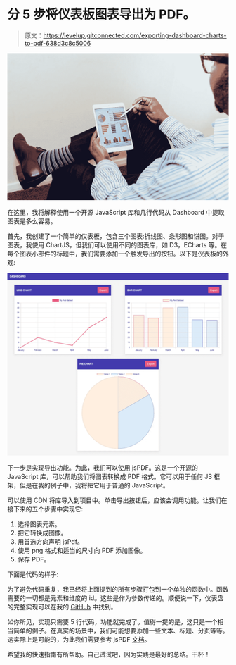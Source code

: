 # 分 5 步将仪表板图表导出为 PDF。

> 原文：<https://levelup.gitconnected.com/exporting-dashboard-charts-to-pdf-638d3c8c5006>

![](img/c961ed2034a004e42c47a54cc64f101b.png)

在这里，我将解释使用一个开源 JavaScript 库和几行代码从 Dashboard 中提取图表是多么容易。

首先，我创建了一个简单的仪表板，包含三个图表:折线图、条形图和饼图。对于图表，我使用 ChartJS，但我们可以使用不同的图表库，如 D3，ECharts 等。在每个图表小部件的标题中，我们需要添加一个触发导出的按钮。以下是仪表板的外观:

![](img/3116e3ce7ad2034c42e4d8d6cf07a78e.png)

下一步是实现导出功能。为此，我们可以使用 jsPDF。这是一个开源的 JavaScript 库，可以帮助我们将图表转换成 PDF 格式。它可以用于任何 JS 框架，但是在我的例子中，我将把它用于普通的 JavaScript。

可以使用 CDN 将库导入到项目中。单击导出按钮后，应该会调用功能。让我们在接下来的五个步骤中实现它:

1.  选择图表元素。
2.  把它转换成图像。
3.  用首选方向声明 jsPdf。
4.  使用 png 格式和适当的尺寸向 PDF 添加图像。
5.  保存 PDF。

下面是代码的样子:

为了避免代码重复，我已经将上面提到的所有步骤打包到一个单独的函数中。函数需要的一切都是元素和维度的 id。这些是作为参数传递的。顺便说一下，仪表盘的完整实现可以在我的 [GitHub](https://github.com/MaksymM92/graph-pdf-export) 中找到。

如你所见，实现只需要 5 行代码，功能就完成了。值得一提的是，这只是一个相当简单的例子。在真实的场景中，我们可能想要添加一些文本、标题、分页等等。这实际上是可能的，为此我们需要参考 jsPDF [文档](https://rawgit.com/MrRio/jsPDF/master/docs/index.html)。

希望我的快速指南有所帮助。自己试试吧，因为实践是最好的总结。干杯！